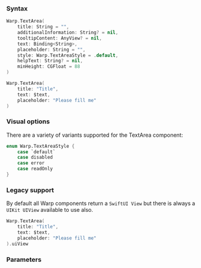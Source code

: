### Syntax

```swift
Warp.TextArea(
    title: String = "",
    additionalInformation: String? = nil,
    tooltipContent: AnyView? = nil,
    text: Binding<String>,
    placeholder: String = "",
    style: Warp.TextAreaStyle = .default,
    helpText: String? = nil,
    minHeight: CGFloat = 88
)
```
```swift
Warp.TextArea(
    title: "Title",
    text: $text,
    placeholder: "Please fill me"
)
```

### Visual options
There are a variety of variants supported for the TextArea component:

```swift
enum Warp.TextAreaStyle {
    case `default`
    case disabled
    case error
    case readOnly
}
```

### Legacy support

By default all Warp components return a `SwiftUI View` but there is always a `UIKit UIView` available to use also.

```swift example
Warp.TextArea(
    title: "Title",
    text: $text,
    placeholder: "Please fill me"
).uiView
```

### Parameters

<api-table type=iOS component="TextArea" />